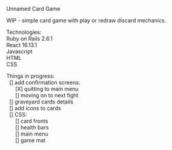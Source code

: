 Unnamed Card Game

WIP - simple card game with play or redraw discard mechanics.

Technologies:  
Ruby on Rails 2.6.1  
React 16.13.1  
Javascript  
HTML  
CSS  

Things in progress:  
&nbsp;&nbsp;[] add confirmation screens:  
&nbsp;&nbsp;&nbsp;&nbsp;&nbsp;&nbsp;[X] quitting to main menu   
&nbsp;&nbsp;&nbsp;&nbsp;&nbsp;&nbsp;[] moving on to next fight  
&nbsp;&nbsp;[] graveyard cards details  
&nbsp;&nbsp;[] add icons to cards  
&nbsp;&nbsp;[] CSS:  
&nbsp;&nbsp;&nbsp;&nbsp;&nbsp;&nbsp;[] card fronts   
&nbsp;&nbsp;&nbsp;&nbsp;&nbsp;&nbsp;[] health bars  
&nbsp;&nbsp;&nbsp;&nbsp;&nbsp;&nbsp;[] main menu  
&nbsp;&nbsp;&nbsp;&nbsp;&nbsp;&nbsp;[] game mat
